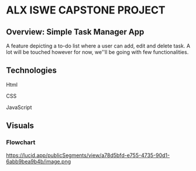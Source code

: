 # ALX ISWE CAPSTONE PROJECT

## Overview: Simple Task Manager App

A feature depicting a to-do list where a user can add, edit and delete task.
A lot will be touched however for now, we''ll be going with few functionalities.

## Technologies

Html

CSS

JavaScript

## Visuals

### Flowchart

https://lucid.app/publicSegments/view/a78d5bfd-e755-4735-90d1-6abb9bea9b4b/image.png
